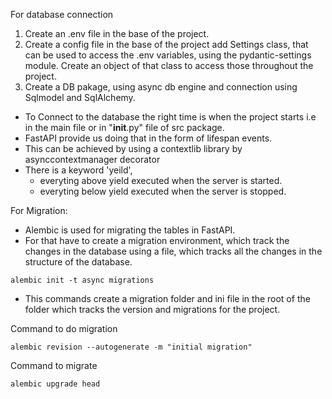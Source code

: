 For database connection

1. Create an .env file in the base of the project.
2. Create a config file in the base of the project add Settings class, that can be used to access the .env variables, using the pydantic-settings module. Create an object of that class to access those throughout the project.
3. Create a DB pakage, using async db engine and connection using Sqlmodel and SqlAlchemy.

- To Connect to the database the right time is when the project starts i.e in the main file or in "**init**.py" file of src package.
- FastAPI provide us doing that in the form of lifespan events.
- This can be achieved by using a contextlib library by asynccontextmanager decorator
- There is a keyword 'yeild',
  - everyting above yield executed when the server is started.
  - everyting below yield executed when the server is stopped.

For Migration:

- Alembic is used for migrating the tables in FastAPI.
- For that have to create a migration environment, which track the changes in the database using a file, which tracks all the changes in the structure of the database.

```
alembic init -t async migrations
```

- This commands create a migration folder and ini file in the root of the folder which tracks the version and migrations for the project.

Command to do migration

```
alembic revision --autogenerate -m "initial migration"
```

Command to migrate

```
alembic upgrade head
```
